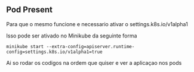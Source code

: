## Pod Present

Para que o mesmo funcione e necessario ativar o settings.k8s.io/v1alpha1

Isso pode ser ativado no Minikube da seguinte forma

    minikube start --extra-config=apiserver.runtime-config=settings.k8s.io/v1alpha1=true
    
Ai so rodar os codigos na ordem que quiser e ver a aplicaçao nos pods